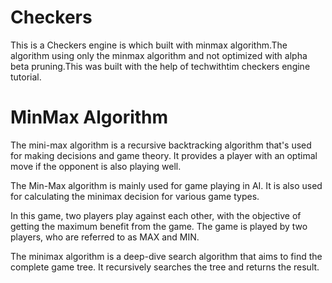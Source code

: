 # Checkers

This is a Checkers engine is which built with minmax algorithm.The algorithm using only the minmax algorithm and not optimized with alpha beta pruning.This was built with the help of techwithtim checkers engine tutorial.

# MinMax Algorithm

The mini-max algorithm is a recursive backtracking algorithm that's used for making decisions and game theory. It provides a player with an optimal move if the opponent is also playing well.

The Min-Max algorithm is mainly used for game playing in AI. It is also used for calculating the minimax decision for various game types.

In this game, two players play against each other, with the objective of getting the maximum benefit from the game. The game is played by two players, who are referred to as MAX and MIN.

The minimax algorithm is a deep-dive search algorithm that aims to find the complete game tree. It recursively searches the tree and returns the result.
